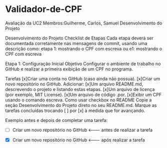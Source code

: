 # Validador-de-CPF
Avaliação da UC2
Membros:Guilherme, Carlos, Samuel
Desenvolvimento do Projeto

Desenvolvimento do Projeto
Checklist de Etapas
Cada etapa deverá ser documentada corretamente nas mensagens de commit, usando uma descrição como: etapa 1: mostrando o CPF com escreva ou e1: mostrando o CPF com escreva

Etapa 1: Configuração Inicial
Objetivo
Configurar o ambiente de trabalho no GitHub e realizar a primeira exibição de um CPF no programa.

Tarefas
[x]Criar uma conta no GitHub (caso ainda não possua).
[x]Criar um novo repositório no GitHub.
 Adicionar:
[x]Um arquivo README.md, descrevendo o projeto e listando estas etapas.
[x]Um arquivo de licença (por exemplo, MIT License).
[x]Um arquivo de código .por.
 [x]Exibir um CPF usando o comando escreva.
Como usar checkbox no README
Copie a seção Desenvolvimento do Projeto direto no seu README.md.
Marque as tarefas concluídas trocando [ ] por [x] à medida que for avançando.

Exemplo antes e depois de completar uma tarefa:

- [ ] Criar um novo repositório no GitHub <--- antes de realizar a tarefa
- [x] Criar um novo repositório no GitHub <--- após realizar a tarefa

